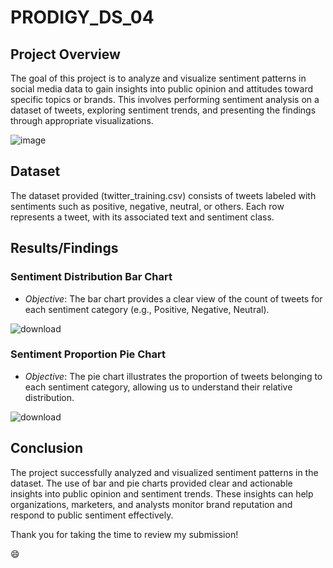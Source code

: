 # PRODIGY_DS_04


## Project Overview
The goal of this project is to analyze and visualize sentiment patterns in social media data to gain insights into public opinion and attitudes toward specific topics or brands. This involves performing sentiment analysis on a dataset of tweets, exploring sentiment trends, and presenting the findings through appropriate visualizations.

![image](https://github.com/user-attachments/assets/9b0310e1-e25a-4560-8455-8547869c212d)

## Dataset
The dataset provided (twitter_training.csv) consists of tweets labeled with sentiments such as positive, negative, neutral, or others. Each row represents a tweet, with its associated text and sentiment class.

## Results/Findings
### Sentiment Distribution Bar Chart
- *Objective*: The bar chart provides a clear view of the count of tweets for each sentiment category (e.g., Positive, Negative, Neutral).

![download](https://github.com/user-attachments/assets/d8ad72f1-2b11-4f62-b996-34ff9c553d30)

### Sentiment Proportion Pie Chart
- *Objective*: The pie chart illustrates the proportion of tweets belonging to each sentiment category, allowing us to understand their relative distribution.

![download](https://github.com/user-attachments/assets/65949fca-bf21-451e-864c-a1fec50eefbd)


## Conclusion
The project successfully analyzed and visualized sentiment patterns in the dataset. The use of bar and pie charts provided clear and actionable insights into public opinion and sentiment trends. These insights can help organizations, marketers, and analysts monitor brand reputation and respond to public sentiment effectively.

Thank you for taking the time to review my submission!

😄
